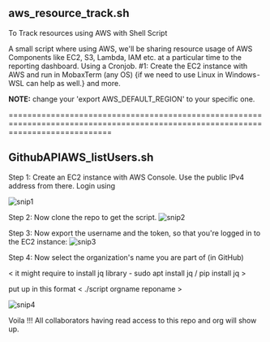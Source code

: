 aws_resource_track.sh
----------------------------------------------------------------------------------------

To Track resources using AWS with Shell Script

A small script where using AWS, we'll be sharing resource usage of AWS Components like EC2, S3, Lambda, IAM etc. at a particular time to the reporting dashboard. Using a Cronjob.
#1: Create the EC2 instance with AWS and run in MobaxTerm (any OS) {if we need to use Linux in Windows - WSL can help as well.} and more.

**NOTE:** change your 'export AWS_DEFAULT_REGION' to your specific one.

==================================================================================================================================

GithubAPIAWS_listUsers.sh
-----------------------------------------------------------------------------------------

Step 1: Create an EC2 instance with AWS Console. Use the public IPv4 address from there. Login using 

![snip1](../imgs/image.png)

Step 2: Now clone the repo to get the script.
![snip2](../imgs/image-1.png)

Step 3: Now export the username and the token, so that you're logged in to the EC2 instance:
![snip3](../imgs/image-2.pngg)

Step 4: Now select the organization's name you are part of (in GitHub)

< it might require to install jq library - sudo apt install jq / pip install jq >

put up in this format < ./script orgname reponame >

![snip4](../imgs/image-3.png)

Voila !!! All collaborators having read access to this repo and org will show up. 